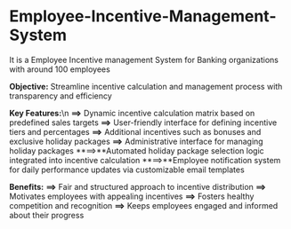 # Employee-Incentive-Management-System
It is a Employee Incentive management System for  Banking organizations with around 100 employees

**Objective:** Streamline incentive calculation and management process with transparency and efficiency

**Key Features:**\n
**==>** Dynamic incentive calculation matrix based on predefined sales targets
**==>** User-friendly interface for defining incentive tiers and percentages
**==>** Additional incentives such as bonuses and exclusive holiday packages
**==>** Administrative interface for managing holiday packages
**==>**Automated holiday package selection logic integrated into incentive calculation
**==>**Employee notification system for daily performance updates via customizable email templates

**Benefits:**
**==>** Fair and structured approach to incentive distribution
**==>** Motivates employees with appealing incentives
**==>** Fosters healthy competition and recognition
**==>** Keeps employees engaged and informed about their progress

